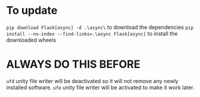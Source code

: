 # To update
`pip download Flask[async] -d .\async\` to download the dependencies
`pip install --no-index --find-links=.\async Flask[async]` to install the downloaded wheels


# ALWAYS DO THIS BEFORE
`ufd` unity file writer will be deactivated so it will not remove any newly installed software.
`ufe` unity file writer will be activated to make it work later.
